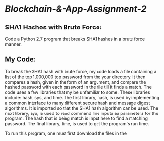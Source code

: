 # *Blockchain-&-App-Assignment-2*

## SHA1 Hashes with Brute Force:
Code a Python 2.7 program that breaks SHA1 hashes in a brute force manner.

## My Code:
To break the SHA1 hash with brute force, my code loads a file containing a list of the top 1,000,000 top password from the your directory. It then compares a hash, given in the form of an argument, and compare the hashed password with each password in the file till it finds a match.
The code uses a few libraries that my be unfamiliar to some. These libraries include: hash, sys, and time. The first library, hash, is used by implementing a common interface to many different secure hash and message digest algorithms. It is imported so that the SHA1 hash algorithm can be used. The next library, sys, is used to read command line inputs as parameters for the program. The hash that is being match is input here to find a matching password. The final library, time, is used to get the program's run time.


To run this program, one must first download the files in the 
